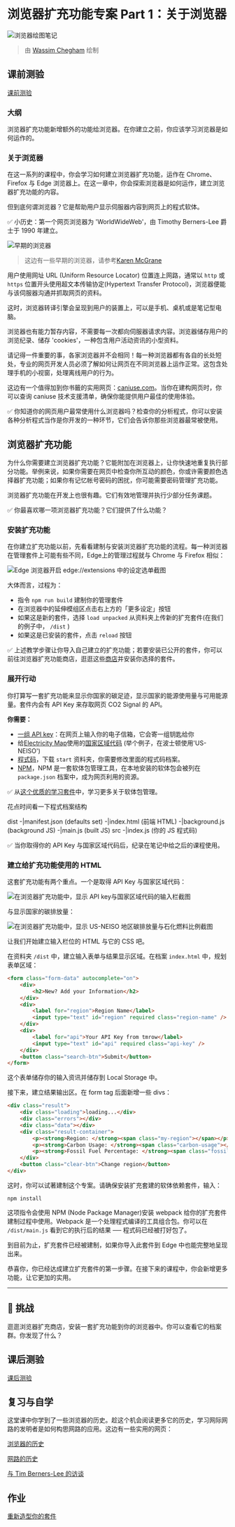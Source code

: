 # 浏览器扩充功能专案 Part 1：关于浏览器

![浏览器绘图笔记](/sketchnotes/browser.jpg)
> 由 [Wassim Chegham](https://dev.to/wassimchegham/ever-wondered-what-happens-when-you-type-in-a-url-in-an-address-bar-in-a-browser-3dob) 绘制

## 课前测验

[课前测验](https://ashy-river-0debb7803.1.azurestaticapps.net/quiz/23?loc=zh_tw)

### 大纲

浏览器扩充功能新增额外的功能给浏览器。在你建立之前，你应该学习浏览器是如何运作的。

### 关于浏览器

在这一系列的课程中，你会学习如何建立浏览器扩充功能，运作在 Chrome、Firefox 与 Edge 浏览器上。在这一章中，你会探索浏览器是如何运作，建立浏览器扩充功能的内容。

但到底何谓浏览器？它是帮助用户显示伺服器内容到网页上的程式软体。

✅ 小历史：第一个网页浏览器为 'WorldWideWeb'，由 Timothy Berners-Lee 爵士于 1990 年建立。

![早期的浏览器](../images/earlybrowsers.jpg)
> 这边有一些早期的浏览器，请参考[Karen McGrane](https://www.slideshare.net/KMcGrane/week-4-ixd-history-personal-computing)

用户使用网址 URL (Uniform Resource Locator) 位置连上网路，通常以 `http` 或 `https` 位置开头使用超文本传输协定(Hypertext Transfer Protocol)，浏览器便能与该伺服器沟通并抓取网页的资料。

这时，浏览器转译引擎会呈现到用户的装置上，可以是手机、桌机或是笔记型电脑。

浏览器也有能力暂存内容，不需要每一次都向伺服器请求内容。浏览器储存用户的浏览纪录、储存 'cookies'，一种包含用户活动资讯的小型资料。

请记得一件重要的事，各家浏览器并不会相同！每一种浏览器都有各自的长处短处，专业的网页开发人员必须了解如何让网页在不同浏览器上运作正常。这包含处理手机的小视窗，处理离线用户的行为。

这边有一个值得加到你书籤的实用网页：[caniuse.com](https://www.caniuse.com)。当你在建构网页时，你可以查询 caniuse 技术支援清单，确保你能提供用户最佳的使用体验。

✅ 你知道你的网页用户最常使用什么浏览器吗？检查你的分析程式，你可以安装各种分析程式当作是你开发的一种环节，它们会告诉你那些浏览器最常被使用。

## 浏览器扩充功能

为什么你需要建立浏览器扩充功能？它能附加在浏览器上，让你快速地重复执行部分功能。举例来说，如果你需要在网页中检查你所互动的颜色，你或许需要颜色选择器扩充功能；如果你有记忆帐号密码的困扰，你可能需要密码管理扩充功能。

浏览器扩充功能在开发上也很有趣。它们有效地管理并执行少部分任务课题。

✅ 你最喜欢哪一项浏览器扩充功能？它们提供了什么功能？

### 安装扩充功能

在你建立扩充功能以前，先看看建制与安装浏览器扩充功能的流程。每一种浏览器在管理套件上可能有些不同，Edge上的管理过程就与 Chrome 与 Firefox 相似：

![Edge 浏览器开启 edge://extensions 中的设定选单截图](../images/install-on-edge.png)

大体而言，过程为：

- 指令 `npm run build` 建制你的管理套件
- 在浏览器中的延伸模组区点击右上方的「更多设定」按钮
- 如果这是新的套件，选择 `load unpacked` 从资料夹上传新的扩充套件(在我们的例子中， `/dist` ) 
- 如果这是已安装的套件，点击 `reload` 按钮

✅ 上述教学步骤让你导入自己建立的扩充功能；若要安装已公开的套件，你可以前往浏览器扩充功能商店，逛逛这些[商店](https://microsoftedge.microsoft.com/addons/Microsoft-Edge-Extensions-Home)并安装你选择的套件。

### 展开行动

你打算写一套扩充功能来显示你国家的碳足迹，显示国家的能源使用量与可用能源量。套件内会有 API Key 来存取网页 CO2 Signal 的 API。

**你需要：**

- [一组 API key](https://www.co2signal.com/)：在网页上输入你的电子信箱，它会寄一组钥匙给你
- 给[Electricity Map](https://www.electricitymap.org/map)使用的[国家区域代码](http://api.electricitymap.org/v3/zones) (举个例子，在波士顿使用'US-NEISO')
- [程式码](../../start)，下载 `start` 资料夹，你需要修改里面的程式码档案。
- [NPM](https://www.npmjs.com)，NPM 是一套软体包管理工具，在本地安装的软体包会被列在 `package.json` 档案中，成为网页利用的资源。

✅ 从[这个优质的学习套件](https://docs.microsoft.com/learn/modules/create-nodejs-project-dependencies/?WT.mc_id=academic-77807-sagibbon)中，学习更多关于软体包管理。

花点时间看一下程式档案结构

dist
    -|manifest.json (defaults set)
    -|index.html (前端 HTML)
    -|background.js (background JS)
    -|main.js (built JS)
src
    -|index.js (你的 JS 程式码)

✅ 当你取得你的 API Key 与国家区域代码后，纪录在笔记中给之后的课程使用。

### 建立给扩充功能使用的 HTML

这套扩充功能有两个重点。一个是取得 API Key 与国家区域代码：

![在浏览器扩充功能中，显示 API key与国家区域代码的输入栏截图](../images/1.png)

与显示国家的碳排放量：

![在浏览器扩充功能中，显示 US-NEISO 地区碳排放量与石化燃料比例截图](../images/2.png)

让我们开始建立输入栏位的 HTML 与它的 CSS 吧。

在资料夹 `/dist` 中，建立输入表单与结果显示区域。在档案 `index.html` 中，规划表单区域：

```HTML
<form class="form-data" autocomplete="on">
	<div>
		<h2>New? Add your Information</h2>
	</div>
	<div>
		<label for="region">Region Name</label>
		<input type="text" id="region" required class="region-name" />
	</div>
	<div>
		<label for="api">Your API Key from tmrow</label>
		<input type="text" id="api" required class="api-key" />
	</div>
	<button class="search-btn">Submit</button>
</form>	
```
这个表单储存你的输入资讯并储存到 Local Storage 中。

接下来，建立结果输出区。在 form tag 后面新增一些 divs：

```HTML
<div class="result">
	<div class="loading">loading...</div>
	<div class="errors"></div>
	<div class="data"></div>
	<div class="result-container">
		<p><strong>Region: </strong><span class="my-region"></span></p>
		<p><strong>Carbon Usage: </strong><span class="carbon-usage"></span></p>
		<p><strong>Fossil Fuel Percentage: </strong><span class="fossil-fuel"></span></p>
	</div>
	<button class="clear-btn">Change region</button>
</div>
```
这时，你可以试著建制这个专案。请确保安装扩充套建的软体依赖套件，输入：

```
npm install
```

这项指令会使用 NPM (Node Package Manager)安装 webpack 给你的扩充套件建制过程中使用。Webpack 是一个处理程式编译的工具组合包。你可以在 `/dist/main.js` 看到它的执行后的结果 ── 程式码已经被打好包了。

到目前为止，扩充套件已经被建制，如果你导入此套件到 Edge 中也能完整地呈现出来。

恭喜你，你已经达成建立扩充套件的第一步骤。在接下来的课程中，你会新增更多功能，让它更加的实用。

---

## 🚀 挑战

逛逛浏览器扩充商店，安装一套扩充功能到你的浏览器中。你可以查看它的档案群。你发现了什么？

## 课后测验

[课后测验](https://ashy-river-0debb7803.1.azurestaticapps.net/quiz/24?loc=zh_tw)

## 复习与自学

这堂课中你学到了一些浏览器的历史。趁这个机会阅读更多它的历史，学习网际网路的发明者是如何构思网路的应用。这边有一些实用的网页：

[浏览器的历史](https://www.mozilla.org/firefox/browsers/browser-history/)

[网路的历史](https://webfoundation.org/about/vision/history-of-the-web/)

[与 Tim Berners-Lee 的访谈](https://www.theguardian.com/technology/2019/mar/12/tim-berners-lee-on-30-years-of-the-web-if-we-dream-a-little-we-can-get-the-web-we-want)

## 作业

[重新造型你的套件](assignment.zh-cn.md)

